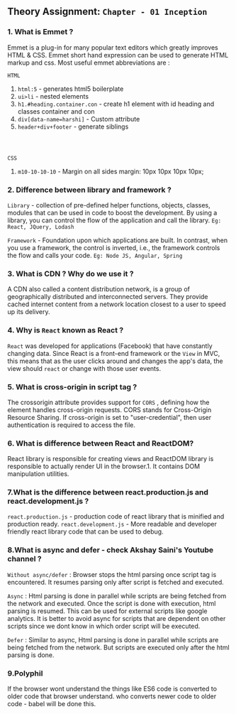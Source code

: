 ## Theory Assignment: `Chapter - 01 Inception`

### 1. What is Emmet ?
Emmet is a plug-in for many popular text editors which greatly improves HTML & CSS. Emmet short hand expression can be used to generate HTML markup and css.
Most useful emmet abbreviations are :

`HTML`
1. `html:5` - generates html5 boilerplate
2. `ui>li` - nested elements
3. `h1.#heading.container.con` - create h1 element with id heading and classes container and con
4. `div[data-name=harshi]` - Custom attribute <div data-name="Harshi"></div>
5. `header+div+footer` - generate siblings <header></header> <div></div> <footer></footer>

`CSS`
1. `m10-10-10-10` -  Margin on all sides margin: 10px 10px 10px 10px;

### 2. Difference between library and framework ? 

 `Library` - collection of pre-defined helper functions, objects, classes, modules that can be used in code to boost the development.
   By using a library, you can control the flow of the application and call the library.
   `Eg: React, JQuery, Lodash`

 `Framework` - Foundation upon which applications are built.
   In contrast, when you use a framework, the control is inverted, i.e., the framework controls the flow and calls your code.
   `Eg: Node JS, Angular, Spring` 

### 3. What is CDN ? Why do we use it ?
A CDN also called a content distribution network, is a group of geographically distributed and interconnected servers. They provide cached internet content from a network location closest to a user to speed up its delivery.

### 4. Why is `React` known as React ?
`React` was developed for applications (Facebook) that have constantly changing data. Since React is a front-end framework or the `View` in MVC, this means that as the user clicks around and changes the app's data, 
the view should `react` or change with those user events.

### 5. What is cross-origin in script tag ?
The crossorigin attribute provides support for `CORS` , defining how the element handles cross-origin requests. CORS stands for Cross-Origin Resource Sharing. If cross-origin is set to "user-credential", then user authentication is required to access the file.

### 6. What is difference between React and ReactDOM?
React library is responsible for creating views and ReactDOM library is responsible to actually render UI in the browser.1. It contains DOM manipulation utilities.


### 7.What is the difference between react.production.js and react.development.js ?
`react.production.js` - production code of react library that is minified and production ready.
`react.development.js` - More readable and developer friendly react library code that can be used to debug.


### 8.What is async and defer - check Akshay Saini's Youtube channel ?

  `Without async/defer` : Browser stops the html parsing once script tag is encountered.
  It resumes parsing only after script is fetched and executed. 

  `Async` : Html parsing is done in parallel while scripts are being fetched from the network and executed.
  Once the script is done with execution, html parsing is resumed. This can be used for external scripts like google analytics. 
  It is better to avoid async for scripts that are dependent on other scripts since we dont know in which order script will be executed.

  `Defer` : Similar to async, Html parsing is done in parallel while scripts are being fetched from the network. But scripts are executed only after the 
  html parsing is done.

### 9.Polyphil
If the browser wont understand the things like ES6 code is converted to older code that browser understand. who converts newer code to older code - babel will be done this.
